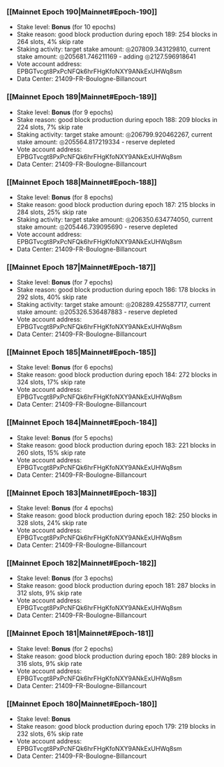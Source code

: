 ### [[Mainnet Epoch 190|Mainnet#Epoch-190]]
* Stake level: **Bonus** (for 10 epochs)
* Stake reason: good block production during epoch 189: 254 blocks in 264 slots, 4% skip rate
* Staking activity: target stake amount: ◎207809.343129810, current stake amount: ◎205681.746211169 - adding ◎2127.596918641
* Vote account address: EPBGTvcgt8PxPcNFQk6hrFHgKfoNXY9ANkExUHWq8sm
* Data Center: 21409-FR-Boulogne-Billancourt
### [[Mainnet Epoch 189|Mainnet#Epoch-189]]
* Stake level: **Bonus** (for 9 epochs)
* Stake reason: good block production during epoch 188: 209 blocks in 224 slots, 7% skip rate
* Staking activity: target stake amount: ◎206799.920462267, current stake amount: ◎205564.817219334 - reserve depleted
* Vote account address: EPBGTvcgt8PxPcNFQk6hrFHgKfoNXY9ANkExUHWq8sm
* Data Center: 21409-FR-Boulogne-Billancourt
### [[Mainnet Epoch 188|Mainnet#Epoch-188]]
* Stake level: **Bonus** (for 8 epochs)
* Stake reason: good block production during epoch 187: 215 blocks in 284 slots, 25% skip rate
* Staking activity: target stake amount: ◎206350.634774050, current stake amount: ◎205446.739095690 - reserve depleted
* Vote account address: EPBGTvcgt8PxPcNFQk6hrFHgKfoNXY9ANkExUHWq8sm
* Data Center: 21409-FR-Boulogne-Billancourt
### [[Mainnet Epoch 187|Mainnet#Epoch-187]]
* Stake level: **Bonus** (for 7 epochs)
* Stake reason: good block production during epoch 186: 178 blocks in 292 slots, 40% skip rate
* Staking activity: target stake amount: ◎208289.425587717, current stake amount: ◎205326.536487883 - reserve depleted
* Vote account address: EPBGTvcgt8PxPcNFQk6hrFHgKfoNXY9ANkExUHWq8sm
* Data Center: 21409-FR-Boulogne-Billancourt
### [[Mainnet Epoch 185|Mainnet#Epoch-185]]
* Stake level: **Bonus** (for 6 epochs)
* Stake reason: good block production during epoch 184: 272 blocks in 324 slots, 17% skip rate
* Vote account address: EPBGTvcgt8PxPcNFQk6hrFHgKfoNXY9ANkExUHWq8sm
* Data Center: 21409-FR-Boulogne-Billancourt
### [[Mainnet Epoch 184|Mainnet#Epoch-184]]
* Stake level: **Bonus** (for 5 epochs)
* Stake reason: good block production during epoch 183: 221 blocks in 260 slots, 15% skip rate
* Vote account address: EPBGTvcgt8PxPcNFQk6hrFHgKfoNXY9ANkExUHWq8sm
* Data Center: 21409-FR-Boulogne-Billancourt
### [[Mainnet Epoch 183|Mainnet#Epoch-183]]
* Stake level: **Bonus** (for 4 epochs)
* Stake reason: good block production during epoch 182: 250 blocks in 328 slots, 24% skip rate
* Vote account address: EPBGTvcgt8PxPcNFQk6hrFHgKfoNXY9ANkExUHWq8sm
* Data Center: 21409-FR-Boulogne-Billancourt
### [[Mainnet Epoch 182|Mainnet#Epoch-182]]
* Stake level: **Bonus** (for 3 epochs)
* Stake reason: good block production during epoch 181: 287 blocks in 312 slots, 9% skip rate
* Vote account address: EPBGTvcgt8PxPcNFQk6hrFHgKfoNXY9ANkExUHWq8sm
* Data Center: 21409-FR-Boulogne-Billancourt
### [[Mainnet Epoch 181|Mainnet#Epoch-181]]
* Stake level: **Bonus** (for 2 epochs)
* Stake reason: good block production during epoch 180: 289 blocks in 316 slots, 9% skip rate
* Vote account address: EPBGTvcgt8PxPcNFQk6hrFHgKfoNXY9ANkExUHWq8sm
* Data Center: 21409-FR-Boulogne-Billancourt
### [[Mainnet Epoch 180|Mainnet#Epoch-180]]
* Stake level: **Bonus**
* Stake reason: good block production during epoch 179: 219 blocks in 232 slots, 6% skip rate
* Vote account address: EPBGTvcgt8PxPcNFQk6hrFHgKfoNXY9ANkExUHWq8sm
* Data Center: 21409-FR-Boulogne-Billancourt